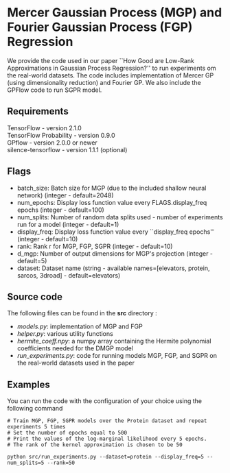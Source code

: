# Mercer Gaussian Process (MGP) and Fourier Gaussian Process (FGP) Regression #

We provide the code used in our paper ``How Good are Low-Rank Approximations in Gaussian Process Regression?'' to run experiments om the real-world datasets. The code includes implementation of Mercer GP (using dimensionality reduction) and Fourier GP. We also include the GPFlow code to run SGPR model.

## Requirements ##
TensorFlow - version 2.1.0  
TensorFlow Probability - version 0.9.0  
GPflow - version 2.0.0 or newer  
silence-tensorflow - version 1.1.1 (optional)

## Flags ##
* batch_size: Batch size for MGP (due to the included shallow neural network) (integer - default=2048)
* num_epochs: Display loss function value every FLAGS.display_freq epochs (integer - default=100)
* num_splits: Number of random data splits used - number of experiments run for a model (integer - default=1)
* display_freq: Display loss function value every ``display_freq epochs'' (integer - default=10)
* rank: Rank r for MGP, FGP, SGPR (integer - default=10)
* d_mgp: Number of output dimensions for MGP\'s projection (integer - default=5)
* dataset: Dataset name (string - available names=[elevators, protein, sarcos, 3droad] - default=elevators)

## Source code ##

The following files can be found in the **src** directory :  

- *models.py*: implementation of MGP  and FGP
- *helper.py*: various utility functions
- *hermite_coeff.npy*: a numpy array containing the Hermite polynomial coefficients needed for the DMGP model
- *run_experiments.py*: code for running models MGP, FGP, and SGPR on the real-world datasets used in the paper

## Examples ##
You can run the code with the configuration of your choice using the following command

```
# Train MGP, FGP, SGPR models over the Protein dataset and repeat experiments 5 times
# Set the number of epochs equal to 500 
# Print the values of the log-marginal likelihood every 5 epochs.
# The rank of the kernel approximation is chosen to be 50

python src/run_experiments.py --dataset=protein --display_freq=5 --num_splits=5 --rank=50

```


